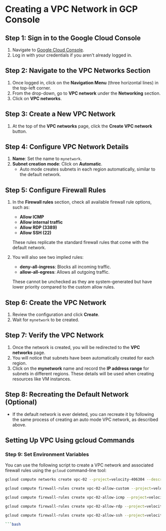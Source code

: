 # Creating a VPC Network in GCP Console

## Step 1: Sign in to the Google Cloud Console
1. Navigate to [Google Cloud Console](https://console.cloud.google.com/).
2. Log in with your credentials if you aren't already logged in.

## Step 2: Navigate to the VPC Networks Section
1. Once logged in, click on the **Navigation Menu** (three horizontal lines) in the top-left corner.
2. From the drop-down, go to **VPC network** under the **Networking** section.
3. Click on **VPC networks**.

## Step 3: Create a New VPC Network
1. At the top of the **VPC networks** page, click the **Create VPC network** button.
   
## Step 4: Configure VPC Network Details
1. **Name**: Set the name to `mynetwork`.
2. **Subnet creation mode**: Click on **Automatic**.
   - Auto mode creates subnets in each region automatically, similar to the default network.

## Step 5: Configure Firewall Rules
1. In the **Firewall rules** section, check all available firewall rule options, such as:
   - **Allow ICMP**
   - **Allow internal traffic**
   - **Allow RDP (3389)**
   - **Allow SSH (22)**
   
   These rules replicate the standard firewall rules that come with the default network.
   
2. You will also see two implied rules:
   - **deny-all-ingress**: Blocks all incoming traffic.
   - **allow-all-egress**: Allows all outgoing traffic.
   
   These cannot be unchecked as they are system-generated but have lower priority compared to the custom allow rules.

## Step 6: Create the VPC Network
1. Review the configuration and click **Create**.
2. Wait for `mynetwork` to be created.

## Step 7: Verify the VPC Network
1. Once the network is created, you will be redirected to the **VPC networks** page.
2. You will notice that subnets have been automatically created for each region.
3. Click on the **mynetwork** name and record the **IP address range** for subnets in different regions. These details will be used when creating resources like VM instances.

## Step 8: Recreating the Default Network (Optional)
- If the default network is ever deleted, you can recreate it by following the same process of creating an auto mode VPC network, as described above.

## Setting Up VPC Using gcloud Commands

### Step 9: Set Environment Variables
You can use the following script to create a VPC network and associated firewall rules using the `gcloud` command-line tool:

```bash
gcloud compute networks create vpc-02 --project=velocity-406304 --description=example\ vpc\ for\ learning.\ created\ by\ sritam --subnet-mode=auto --mtu=1460 --bgp-routing-mode=regional --bgp-best-path-selection-mode=legacy

gcloud compute firewall-rules create vpc-02-allow-custom --project=velocity-406304 --network=projects/velocity-406304/global/networks/vpc-02 --description=Allows\ connection\ from\ any\ source\ to\ any\ instance\ on\ the\ network\ using\ custom\ protocols. --direction=INGRESS --priority=65534 --source-ranges=10.128.0.0/9 --action=ALLOW --rules=all

gcloud compute firewall-rules create vpc-02-allow-icmp --project=velocity-406304 --network=projects/velocity-406304/global/networks/vpc-02 --description=Allows\ ICMP\ connections\ from\ any\ source\ to\ any\ instance\ on\ the\ network. --direction=INGRESS --priority=65534 --source-ranges=0.0.0.0/0 --action=ALLOW --rules=icmp

gcloud compute firewall-rules create vpc-02-allow-rdp --project=velocity-406304 --network=projects/velocity-406304/global/networks/vpc-02 --description=Allows\ RDP\ connections\ from\ any\ source\ to\ any\ instance\ on\ the\ network\ using\ port\ 3389. --direction=INGRESS --priority=65534 --source-ranges=0.0.0.0/0 --action=ALLOW --rules=tcp:3389

gcloud compute firewall-rules create vpc-02-allow-ssh --project=velocity-406304 --network=projects/velocity-406304/global/networks/vpc-02 --description=Allows\ TCP\ connections\ from\ any\ source\ to\ any\ instance\ on\ the\ network\ using\ port\ 22. --direction=INGRESS --priority=65534 --source-ranges=0.0.0.0/0 --action=ALLOW --rules=tcp:22

```bash
